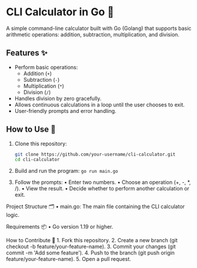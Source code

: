 # CLI Calculator in Go 🧮

A simple command-line calculator built with Go (Golang) that supports basic arithmetic operations: addition, subtraction, multiplication, and division.

## Features ✨

- Perform basic operations:
  - Addition (`+`)
  - Subtraction (`-`)
  - Multiplication (`*`)
  - Division (`/`)
- Handles division by zero gracefully.
- Allows continuous calculations in a loop until the user chooses to exit.
- User-friendly prompts and error handling.

## How to Use 🚀

1. Clone this repository:
   ```bash
   git clone https://github.com/your-username/cli-calculator.git
   cd cli-calculator

2.	Build and run the program:
    `go run main.go`

3.	Follow the prompts:
	•	Enter two numbers.
	•	Choose an operation (+, -, *, /).
	•	View the result.
	•	Decide whether to perform another calculation or exit.


Project Structure 🗂️
	•	main.go: The main file containing the CLI calculator logic.

Requirements 📦
	•	Go version 1.19 or higher.

How to Contribute 🤝
	1.	Fork this repository.
	2.	Create a new branch (git checkout -b feature/your-feature-name).
	3.	Commit your changes (git commit -m 'Add some feature').
	4.	Push to the branch (git push origin feature/your-feature-name).
	5.	Open a pull request.
